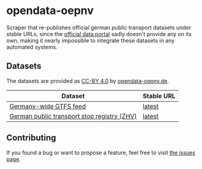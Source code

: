 # opendata-oepnv

Scraper that re-publishes official german public transport datasets under stable URLs, since the [official data portal](https://www.opendata-oepnv.de) sadly doesn't provide any on its own, making it nearly impossible to integrate these datasets in any automated systems.

## Datasets

The datasets are provided as [CC-BY 4.0](https://creativecommons.org/licenses/by/4.0/deed.de) by [opendata-oepnv.de](https://www.opendata-oepnv.de).

Dataset | Stable URL
------- | ---
[Germany-wide GTFS feed](https://www.opendata-oepnv.de/ht/de/organisation/delfi/startseite?tx_vrrkit_view%5Bdataset_name%5D=deutschlandweite-sollfahrplandaten-gtfs&tx_vrrkit_view%5Baction%5D=details&tx_vrrkit_view%5Bcontroller%5D=View) | [latest](https://de.data.public-transport.earth/gtfs-germany.zip)
[German public transport stop registry (ZHV)](https://www.opendata-oepnv.de/ht/de/organisation/delfi/startseite?tx_vrrkit_view%5Bdataset_name%5D=deutschlandweite-haltestellendaten&tx_vrrkit_view%5Baction%5D=details&tx_vrrkit_view%5Bcontroller%5D=View) | [latest](https://de.data.public-transport.earth/zhv.zip)

## Contributing

If you found a bug or want to propose a feature, feel free to visit [the issues page](https://github.com/juliuste/opendata-oepnv/issues).
